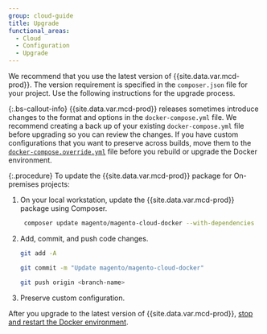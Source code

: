 ```yaml
---
group: cloud-guide
title: Upgrade
functional_areas:
  - Cloud
  - Configuration
  - Upgrade
---
```


We recommend that you use the latest version of {{site.data.var.mcd-prod}}. The version requirement is specified in the `composer.json` file for your project. Use the following instructions for the upgrade process.

{:.bs-callout-info}
{{site.data.var.mcd-prod}} releases sometimes introduce changes to the format and options in the `docker-compose.yml` file. We recommend creating a back up of your existing `docker-compose.yml` file before upgrading so you can review the changes. If you have custom configurations that you want to preserve across builds, move them to the [`docker-compose.override.yml`][Override configuration] file before you rebuild or upgrade the Docker environment.

{:.procedure}
To update the {{site.data.var.mcd-prod}} package for On-premises projects:

1. On your local workstation, update the {{site.data.var.mcd-prod}} package using Composer.

   ```bash
    composer update magento/magento-cloud-docker --with-dependencies
   ```

1. Add, commit, and push code changes.

   ```bash
   git add -A
   ```

   ```bash
   git commit -m "Update magento/magento-cloud-docker"
   ```

   ```bash
   git push origin <branch-name>
   ```

1. Preserve custom configuration.

After you upgrade to the latest version of {{site.data.var.mcd-prod}}, [stop and restart the Docker environment].

<!--Link definitions-->

[Override configuration]: {{site.baseurl}}/cloud/docker/docker-quick-reference.html#override-configuration
[stop and restart the Docker environment]: {{site.baseurl}}/cloud/docker/docker-launch.html
